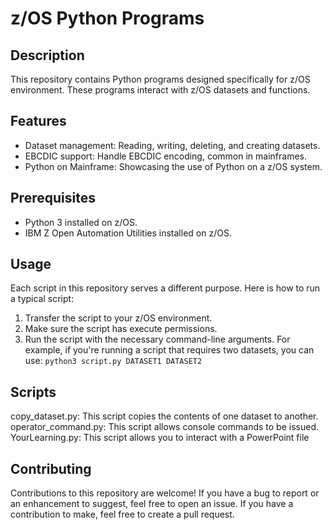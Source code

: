 # z/OS Python Programs

## Description

This repository contains Python programs designed specifically for z/OS environment. These programs interact with z/OS datasets and functions.

## Features

- Dataset management: Reading, writing, deleting, and creating datasets.
- EBCDIC support: Handle EBCDIC encoding, common in mainframes.
- Python on Mainframe: Showcasing the use of Python on a z/OS system.

## Prerequisites

- Python 3 installed on z/OS.
- IBM Z Open Automation Utilities installed on z/OS.

## Usage

Each script in this repository serves a different purpose. Here is how to run a typical script:

1. Transfer the script to your z/OS environment.
2. Make sure the script has execute permissions.
3. Run the script with the necessary command-line arguments. For example, if you're running a script that requires two datasets, you can use:
```python3 script.py DATASET1 DATASET2```

## Scripts
copy_dataset.py: This script copies the contents of one dataset to another.
operator_command.py: This script allows console commands to be issued.
YourLearning.py: This script allows you to interact with a PowerPoint file

## Contributing
Contributions to this repository are welcome! If you have a bug to report or an enhancement to suggest, feel free to open an issue. If you have a contribution to make, feel free to create a pull request.
